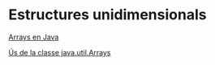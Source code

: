 # Estructures unidimensionals

[Arrays en Java](https://www.geeksforgeeks.org/arrays-in-java/)

[Ús de la classe java.util.Arrays](https://www.geeksforgeeks.org/array-class-in-java/)
